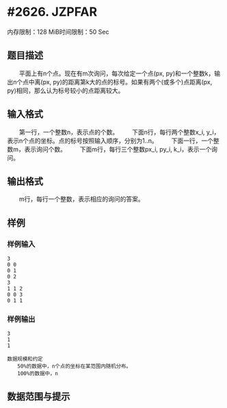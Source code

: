 # #2626. JZPFAR

内存限制：128 MiB时间限制：50 Sec

## 题目描述

　　平面上有n个点。现在有m次询问，每次给定一个点(px, py)和一个整数k，输出n个点中离(px, py)的距离第k大的点的标号。如果有两个(或多个)点距离(px, py)相同，那么认为标号较小的点距离较大。

## 输入格式

　　第一行，一个整数n，表示点的个数。
　　下面n行，每行两个整数x_i, y_i，表示n个点的坐标。点的标号按照输入顺序，分别为1..n。
　　下面一行，一个整数m，表示询问个数。
　　下面m行，每行三个整数px_i, py_i, k_i，表示一个询问。

## 输出格式

　　m行，每行一个整数，表示相应的询问的答案。

## 样例

### 样例输入

    
    3
    0 0
    0 1
    0 2
    3
    1 1 2
    0 0 3
    0 1 1
    
    
    

### 样例输出

    
    3
    1
    1
    
    数据规模和约定
    　　50%的数据中，n个点的坐标在某范围内随机分布。
    　　100%的数据中，n
    

## 数据范围与提示
